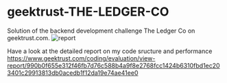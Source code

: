 # geektrust-THE-LEDGER-CO
Solution of the backend development challenge The Ledger Co on geektrust.com. 
![report](https://github.com/user-attachments/assets/7b3f0208-cc35-4140-8506-8d8c02305c9a)

Have a look at the detailed report on my code sructure and performance
https://www.geektrust.com/coding/evaluation/view-report/990b0f655e312f46fb7d76c588b4a9f8e2768fcc1424b6310fbd1ec203401c29913813db0acedb1f12da19e74ae41ee0


